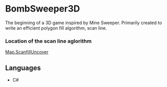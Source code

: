 # BombSweeper3D

The beginning of a 3D game inspired by Mine Sweeper. Primarily created to write an efficient polygon fill algorithm, scan line.

### Location of the scan line aglorithm
[Map.ScanfillUncover](https://github.com/TimothyA86/BombSweeper/blob/master/Assets/GameLogic/Core/Map.cs)

## Languages
* C#